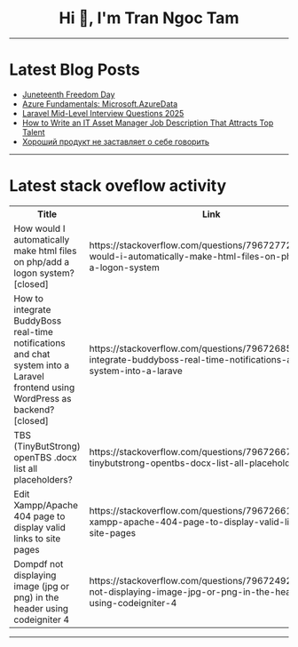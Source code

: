 <h1 align="center">Hi 👋, I'm Tran Ngoc Tam</h1>

---

# Latest Blog Posts 
<!-- BLOG-POST-LIST:START -->
- [Juneteenth Freedom Day](https://dev.to/aniruddhaadak/juneteenth-freedom-day-1dj8)
- [Azure Fundamentals: Microsoft.AzureData](https://dev.to/devops_fundamental/azure-fundamentals-microsoftazuredata-11i0)
- [Laravel Mid-Level Interview Questions 2025](https://dev.to/laravel_dailytips_ff21cc/laravel-mid-level-interview-questions-2025-1j3m)
- [How to Write an IT Asset Manager Job Description That Attracts Top Talent](https://dev.to/jennifer_devsamurai/how-to-write-an-it-asset-manager-job-description-that-attracts-top-talent-1b55)
- [Хороший продукт не заставляет о себе говорить](https://dev.to/dmkjfs/khoroshii-produkt-nie-zastavliaiet-o-siebie-ghovorit-jpb)
<!-- BLOG-POST-LIST:END -->

---

# Latest stack oveflow activity
<table>
  <tr><th>Title</th><th>Link</th></tr>
  <!-- STACKOVERFLOW:START --><tr><td>How would I automatically make html files on php/add a logon system? [closed]</td><td>https://stackoverflow.com/questions/79672772/how-would-i-automatically-make-html-files-on-php-add-a-logon-system</td></tr><tr><td>How to integrate BuddyBoss real-time notifications and chat system into a Laravel frontend using WordPress as backend? [closed]</td><td>https://stackoverflow.com/questions/79672685/how-to-integrate-buddyboss-real-time-notifications-and-chat-system-into-a-larave</td></tr><tr><td>TBS &lpar;TinyButStrong&rpar; openTBS .docx list all placeholders?</td><td>https://stackoverflow.com/questions/79672667/tbs-tinybutstrong-opentbs-docx-list-all-placeholders</td></tr><tr><td>Edit Xampp/Apache 404 page to display valid links to site pages</td><td>https://stackoverflow.com/questions/79672661/edit-xampp-apache-404-page-to-display-valid-links-to-site-pages</td></tr><tr><td>Dompdf not displaying image &lpar;jpg or png&rpar; in the header using codeigniter 4</td><td>https://stackoverflow.com/questions/79672492/dompdf-not-displaying-image-jpg-or-png-in-the-header-using-codeigniter-4</td></tr><!-- STACKOVERFLOW:END -->
</table>

---


